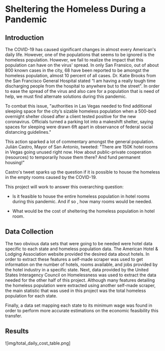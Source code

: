 # Sheltering the Homeless During a Pandemic

## Introduction

The COVID-19 has caused significant changes in almost every American's daily life. However, one of the populations
that seems to be ignored is the homeless population. However, we fail to realize the impact that this population can
have on the virus' spread. In only San Fransico, out of about 800 known cases in the city, 68 have been reported to be 
amongst the homeless population, almost 10 percent of all cases.  Dr. Katie Brooks from the San Francisco General 
Hospital stated “I am having a really tough time discharging people from the hospital to anywhere but to the street". In order to ease the spread of the virus and 
also care for a population that is need of help, we must find alternate solutions during this pandemic.

To combat this issue, "authorities in Las Vegas needed to find additional sleeping space for the city’s sizable homeless 
population when a 500-bed overnight shelter closed after a client tested positive for the new coronavirus. Officials 
turned a parking lot into a makeshift shelter, saying spaces for sleeping were drawn 6ft apart in observance of federal 
social distancing guidelines."

This action sparked a lot of commentary amongst the general population. Julián Castro, Mayor of San Antonio, tweeted: 
"There are 150K hotel rooms in Vegas going unused right now. How about public-private cooperation (resources) to 
temporarily house them there? And fund permanent housing!"

Castro's tweet sparks up the question if it is possible to house the homeless in the empty rooms caused by the COVID-19. 

This project will work to answer this overarching question:

- Is it feasible to house the entire homeless population in hotel rooms during this pandemic. And if so , how many rooms 
would be needed.

- What would be the cost of sheltering the homeless population in hotel room.


## Data Collection

The two obvious data sets that were going to be needed were hotel data specific to each state and homeless population 
data. The American Hotel & Lodging Association website provided the desired data about hotels. In order to extract these
features a self-made scraper was used to get information on the number of hotels, rooms available, and jobs provided by 
the hotel industry in a specific state. Next, data provided by the United States Interagency Council on Homelessness
was used to extract the data needed for the other half of this project. Although many features detailing the homeless 
population were extracted using another self-made scraper, the main statistic that was used in this project was the total 
homeless population for each state.

Finally, a data set mapping each state to its minimum wage was found in order to perform more accurate estimations
on the economic feasibility this transfer.


## Results

![img/total_daily_cost_table.png]